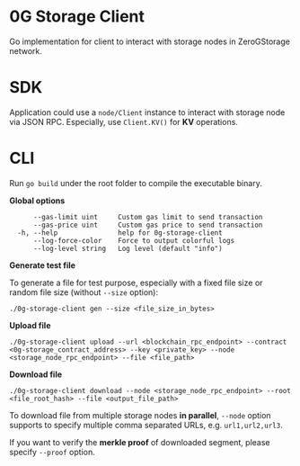 # 0G Storage Client
Go implementation for client to interact with storage nodes in ZeroGStorage network.

# SDK

Application could use a `node/Client` instance to interact with storage node via JSON RPC. Especially, use `Client.KV()` for **KV** operations.

# CLI
Run `go build` under the root folder to compile the executable binary.

**Global options**
```
      --gas-limit uint     Custom gas limit to send transaction
      --gas-price uint     Custom gas price to send transaction
  -h, --help               help for 0g-storage-client
      --log-force-color    Force to output colorful logs
      --log-level string   Log level (default "info")
```

**Generate test file**

To generate a file for test purpose, especially with a fixed file size or random file size (without `--size` option):

```
./0g-storage-client gen --size <file_size_in_bytes>
```

**Upload file**
```
./0g-storage-client upload --url <blockchain_rpc_endpoint> --contract <0g-storage_contract_address> --key <private_key> --node <storage_node_rpc_endpoint> --file <file_path>
```

**Download file**
```
./0g-storage-client download --node <storage_node_rpc_endpoint> --root <file_root_hash> --file <output_file_path>
```

To download file from multiple storage nodes **in parallel**, `--node` option supports to specify multiple comma separated URLs, e.g. `url1,url2,url3`.

If you want to verify the **merkle proof** of downloaded segment, please specify `--proof` option.

